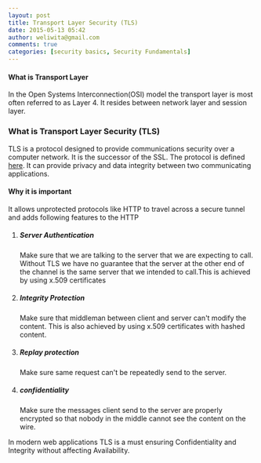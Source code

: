 ```yaml
---
layout: post
title: Transport Layer Security (TLS)
date: 2015-05-13 05:42
author: weliwita@gmail.com
comments: true
categories: [security basics, Security Fundamentals]
---
```

<h4>What is Transport Layer</h4>
In the Open Systems Interconnection(OSI) model the transport layer is most often referred to as Layer 4. It resides between network layer and session layer.
<h3>What is Transport Layer Security (TLS)</h3>
TLS is a protocol designed to provide communications security over a computer network. It is the successor of the SSL. The protocol is defined <a href="http://tools.ietf.org/html/rfc5246">here</a>.
It can provide privacy and data integrity between two communicating applications.
<h4>Why it is important</h4>
It allows unprotected protocols like HTTP to travel across a secure tunnel and adds following features to the HTTP
<ol>

<li>
<h5>Server Authentication</h5>
Make sure that we are talking to the server that we are expecting to call. Without TLS we have no guarantee that the server at the other end of the channel is the same server that we intended to call.This is achieved by using x.509 certificates
</li>
<li>
<h5>Integrity Protection</h5>
Make sure that middleman between client and server can't modify the content. This is also achieved by using x.509 certificates with hashed content.
</li>
<li>
<h5>Replay protection</h5>
Make sure same request can't be repeatedly send to the server.</li>
<li>
<h5>confidentiality</h5>
Make sure the messages client send to the server are properly encrypted so that nobody in the middle cannot see the content on the wire.
</li>
</ol>
In modern web applications TLS is a must ensuring Confidentiality and Integrity without affecting Availability.
